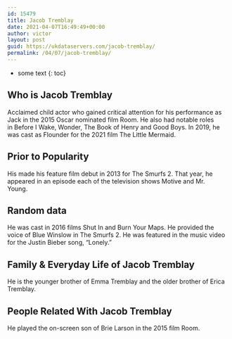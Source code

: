 ```yaml
---
id: 15479
title: Jacob Tremblay
date: 2021-04-07T16:49:49+00:00
author: victor
layout: post
guid: https://ukdataservers.com/jacob-tremblay/
permalink: /04/07/jacob-tremblay/
---
```


* some text
{: toc}


## Who is Jacob Tremblay



Acclaimed child actor who gained critical attention for his performance as Jack in the 2015 Oscar nominated film Room. He also had notable roles in Before I Wake, Wonder, The Book of Henry and Good Boys. In 2019, he was cast as Flounder for the 2021 film The Little Mermaid.

                
                
                
## Prior to Popularity



His made his feature film debut in 2013 for The Smurfs 2. That year, he appeared in an episode each of the television shows Motive and Mr. Young.  

                
                
                
## Random data



He was cast in 2016 films Shut In and Burn Your Maps. He provided the voice of Blue Winslow in The Smurfs 2. He was featured in the music video for the Justin Bieber song, &#8220;Lonely.&#8221;

                
                
                
## Family & Everyday Life of Jacob Tremblay



He is the younger brother of Emma Tremblay and the older brother of Erica Tremblay. 

                
                
                
## People Related With Jacob Tremblay



He played the on-screen son of Brie Larson in the 2015 film Room. 

                
              
            
          
          
          